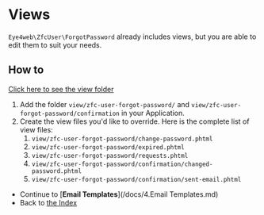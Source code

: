 # Views

`Eye4web\ZfcUser\ForgotPassword` already includes views, but you are able to edit them to suit your needs.

## How to

[Click here to see the view folder](https://github.com/Eye4web/Eye4webZfcUserForgotPassword/tree/master/view)

1. Add the folder `view/zfc-user-forgot-password/` and `view/zfc-user-forgot-password/confirmation` in your Application.
2. Create the view files you'd like to override. Here is the complete list of view files:
	1. `view/zfc-user-forgot-password/change-password.phtml`
	2. `view/zfc-user-forgot-password/expired.phtml`
	3. `view/zfc-user-forgot-password/requests.phtml`
	4. `view/zfc-user-forgot-password/confirmation/changed-password.phtml`
	5. `view/zfc-user-forgot-password/confirmation/sent-email.phtml`

* Continue to [**Email Templates**](/docs/4.Email Templates.md)
* Back to [the Index](/docs/README.md)

